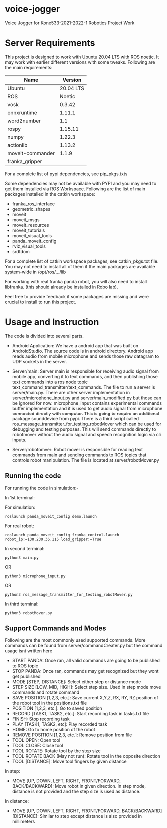 # voice-jogger
Voice Jogger for Kone533-2021-2022-1 Robotics Project Work

# Server Requirements

This project is designed to work with Ubuntu 20.04 LTS with ROS noetic. It may work with earlier different versions with some tweaks. Following are the main requirements:

| Name             | Version   |
|------------------|-----------|
| Ubuntu           | 20.04 LTS |
| ROS              | Noetic    |
| vosk             | 0.3.42    |
| onnxruntime      | 1.11.1    |
| word2number      | 1.1       |
| rospy            | 1.15.11   |
| numpy            | 1.22.3    |
| actionlib        | 1.13.2    |
| moveit-commander | 1.1.9     |
| franka_gripper   |           |

For a complete list of pypi dependencies, see pip_pkgs.txts

Some dependencies may not be available with PYPI and you may need to get them installed via ROS Workspace. Following are the list of main packages installed in the catkin workspace:

- franka_ros_interface
- geometric_shapes
- moveit
- moveit_msgs
- moveit_resources
- moveit_tutorials
- moveit_visual_tools
- panda_moveit_config
- rviz_visual_tools
- srdfdom

For a complete list of catkin workspace packages, see catkin_pkgs.txt file. You may not need to install all of them if the main packages are available system-wide in /opt/ros/.../lib

For working with real franka panda robot, you will also need to install libfranka. (this should already be installed in Robo lab).

Feel free to provide feedback if some packages are missing and were crucial to install to run this project.


# Usage and Instruction

The code is divided into several parts.

- Android Application: We have a android app that was built on AndroidStudio. The source code is in android directory. Android app reads audio from mobile microphone and sends those raw datagram to UDP sockets in the server.

- Server/main: Server main is responsible for receiving audio signal from mobile app, converting it to text commands, and then publishing those text commands into a ros node topic text_command_transmitter/text_commands. The file to run a server is server/main.py. There are other server implementation in server/microphone_input.py and server/main_modified.py but those can be ignored for now. microphone_input contains experimental commands buffer implementation and it is used to get audio signal from microphone connected directly with computer. This is going to require an additional package sounddevice from pypi. There is a third script called ros_message_transmitter_for_testing_robotMover which can be used for debugging and testing purposes. This will send commands directly to robotmover without the audio signal and speech recognition logic via cli inputs.

- Server/robotomver: Robot mover is responsible for reading text commands from main and sending commands to ROS topics that controls robot manipulation. The file is located at server/robotMover.py

## Running the code

For running the code in simulation:-

In 1st terminal: 

For simulation:

    roslaunch panda_moveit_config demo.launch

For real robot:

    roslaunch panda_moveit_config franka_control.launch robot_ip:=130.230.36.115 load_gripper:=True

In second terminal:

    python3 main.py 
OR

    python3 microphone_input.py 
    
OR

    python3 ros_message_transmitter_for_testing_robotMover.py

In third terminal:

    python3 robotMover.py


## Support Commands and Modes

Following are the most commonly used supported commands. More commands can be found from server/commandCreater.py but the command usage isnt written here

- START PANDA: Once ran, all valid commands are going to be published to ROS topic
- STOP PANDA: Once ran, commands may get recognized but they wont get published
- MODE [STEP, DISTANCE]: Select either step or distance mode
- STEP SIZE [LOW, MID, HIGH]: Select step size. Used in step mode move commands and rotate command
- SAVE POSITION [1,2,3, etc.]: Save current X,Y,Z, RX, RY, RZ position of the  robot tool in the positions.txt file
- POSITION [1,2,3, etc.]: Go to saved position
- RECORD [TASK1, TASK2, etc.]: Start recording task in tasks.txt file
- FINISH: Stop recording task
- PLAY [TASK1, TASK2, etc]: Play recorded task
- HOME: Go to home position of the robot
- REMOVE POSITION [1,2,3, etc.]: Remove position from file
- TOOL OPEN: Open tool
- TOOL CLOSE: Close tool
- TOOL ROTATE: Rotate tool by the step size
- TOOL ROTATE BACK (May not run): Rotate tool in the opposite direction
- TOOL [DISTANCE]: Move tool fingers by given distance


In step:

 - MOVE [UP, DOWN, LEFT, RIGHT, FRONT/FORWARD, BACK/BACKWARD]: Move robot in given direction. In step mode, distance is not provided and the step size is used as distance.

In distance:

- MOVE [UP, DOWN, LEFT, RIGHT, FRONT/FORWARD, BACK/BACKWARD] [DISTANCE]: Similar to step except distance is also provided in millimeters

